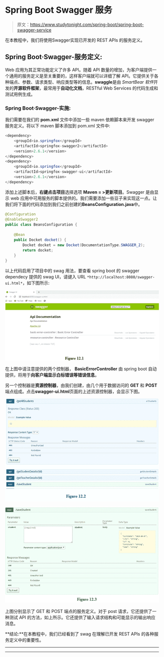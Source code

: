 # Spring Boot Swagger 服务

> 原文：<https://www.studytonight.com/spring-boot/spring-boot-swagger-service>

在本教程中，我们将使用Swagger实现已开发的 REST APIs 的服务定义。

## Spring Boot·Swagger-服务定义:

Web 应用为其正常功能定义了许多 API。随着 API 数量的增加，为客户端提供一个通用的服务定义是至关重要的，这样客户端就可以详细了解 API。它提供关于各种端点、参数、请求类型、响应类型等的信息。**swaggle**是由 *SmartBear 软件*开发的**开源软件框架**，最常用于**自动化文档**，RESTful Web Services 的代码生成和测试用例生成。

### Spring Boot·Swagger-实施:

我们需要在我们的 **pom.xml** 文件中添加一些 maven 依赖脚本来开发 swagger 服务定义。将以下 maven 脚本添加到 pom.xml 文件中:

```java
<dependency>
    <groupId>io.springfox</groupId>
    <artifactId>springfox-swagger2</artifactId>
    <version>2.6.1</version>
</dependency>
<dependency>
    <groupId>io.springfox</groupId>
    <artifactId>springfox-swagger-ui</artifactId>
    <version>2.6.1</version>
</dependency>
```

添加上述脚本后，**右键点击项目**选择选项 **Maven = >更新项目**。Swagger 是由显示 web 应用中可用服务的脚本提供的。我们需要添加一些豆子来实现这一点。让我们将下面的代码添加到我们之前创建的**BeansConfiguration.java**中。

```java
@Configuration
@EnableSwagger2
public class BeansConfiguration {

    @Bean
    public Docket docket() {
        Docket docket = new Docket(DocumentationType.SWAGGER_2);
        return docket;
    }
}
```

以上代码启用了项目中的 swag 用法，要查看 spring boot 的 swagger dependecy 提供的 swag UI，请键入 URL `*http://localhost:8080/swagger-ui.html*`，如下图所示:

![Swagger UI for spring boot REST application](img/a820f330c7b71d1c1cbb9b01d99967b4.png)

在上图中请注意提供的两个控制器， **BasicErrorController** 由 spring boot 自动提供，将用于**向客户端显示白标错误等错误信息**。

另一个控制器是**资源控制器**，由我们创建，由几个用于数据访问的 **GET** 和 **POST** 端点组成。点击**swagger-ui.html**页面的上述资源控制器，会显示下图。

![Swagger UI for spring boot REST application](img/80f232b69396404781eb0d22b8fb32cb.png)

![Swagger UI for spring boot REST application](img/a027d8205c6a8f322e0c962463ff92af.png)

上图分别显示了 GET 和 POST 端点的服务定义。对于 post 请求，它还提供了一种测试 API 的方法，如上所示。它还提供了输入请求结构和可能显示的输出响应消息。

**结论:**在本教程中，我们已经看到了 swag 在理解已开发 REST APIs 的各种服务定义中的重要性。

* * *

* * *